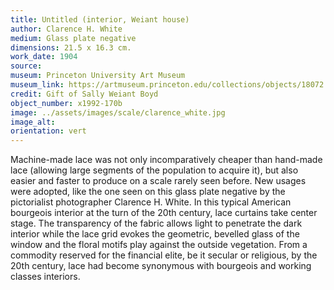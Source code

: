 ```yaml
---
title: Untitled (interior, Weiant house)
author: Clarence H. White
medium: Glass plate negative
dimensions: 21.5 x 16.3 cm. 
work_date: 1904
source:
museum: Princeton University Art Museum 
museum_link: https://artmuseum.princeton.edu/collections/objects/18072
credit: Gift of Sally Weiant Boyd 
object_number: x1992-170b
image: ../assets/images/scale/clarence_white.jpg
image_alt:
orientation: vert
---
```


Machine-made lace was not only incomparatively cheaper than hand-made lace (allowing large segments of the population to acquire it), but also easier and faster to produce on a scale rarely seen before. New usages were adopted, like the one seen on this glass plate negative by the pictorialist photographer Clarence H. White. In this typical American bourgeois interior at the turn of the 20th century, lace curtains take center stage. The transparency of the fabric allows light to penetrate the dark interior while the lace grid evokes the geometric, bevelled glass of the window and the floral motifs play against the outside vegetation. From a commodity reserved for the financial elite, be it secular or religious, by the 20th century, lace had become synonymous with bourgeois and working classes interiors.   
